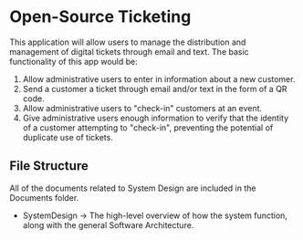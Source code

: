 # Open-Source Ticketing
This application will allow users to manage the distribution and management of digital tickets through email and text. The basic functionality of this app would be:

1. Allow administrative users to enter in information about a new customer.
2. Send a customer a ticket through email and/or text in the form of a QR code.
3. Allow administrative users to "check-in" customers at an event.
4. Give administrative users enough information to verify that the identity of a customer attempting to "check-in", preventing the potential of duplicate use of tickets.

## File Structure
All of the documents related to System Design are included in the Documents folder.


* SystemDesign -> The high-level overview of how the system function, along with the general Software Architecture. 